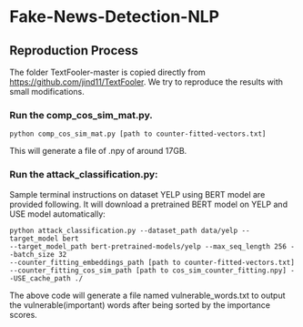 # Fake-News-Detection-NLP

## Reproduction Process

The folder TextFooler-master is copied directly from https://github.com/jind11/TextFooler. We try to reproduce the results with small modifications.

### Run the comp_cos_sim_mat.py.

```
python comp_cos_sim_mat.py [path to counter-fitted-vectors.txt]
```
This will generate a file of .npy of around 17GB.

### Run the attack_classification.py:

Sample terminal instructions on dataset YELP using BERT model are provided following. It will download a pretrained BERT model on YELP and USE model automatically:

```
python attack_classification.py --dataset_path data/yelp --target_model bert 
--target_model_path bert-pretrained-models/yelp --max_seq_length 256 --batch_size 32 
--counter_fitting_embeddings_path [path to counter-fitted-vectors.txt] 
--counter_fitting_cos_sim_path [path to cos_sim_counter_fitting.npy] --USE_cache_path ./
```

The above code will generate a file named vulnerable_words.txt to output the vulnerable(important) words after being sorted by the importance scores.
